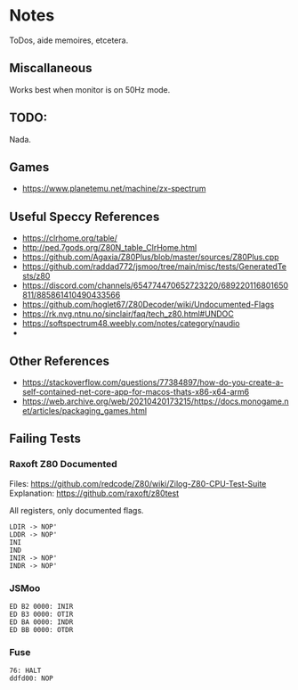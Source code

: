 # Notes

ToDos, aide memoires, etcetera.

## Miscallaneous

Works best when monitor is on 50Hz mode.

## TODO:

Nada.

## Games

- https://www.planetemu.net/machine/zx-spectrum

## Useful Speccy References

- https://clrhome.org/table/
- http://ped.7gods.org/Z80N_table_ClrHome.html
- https://github.com/Agaxia/Z80Plus/blob/master/sources/Z80Plus.cpp
- https://github.com/raddad772/jsmoo/tree/main/misc/tests/GeneratedTests/z80
- https://discord.com/channels/654774470652723220/689220116801650811/885861410490433566
- https://github.com/hoglet67/Z80Decoder/wiki/Undocumented-Flags
- https://rk.nvg.ntnu.no/sinclair/faq/tech_z80.html#UNDOC
- https://softspectrum48.weebly.com/notes/category/naudio
- 
## Other References

- https://stackoverflow.com/questions/77384897/how-do-you-create-a-self-contained-net-core-app-for-macos-thats-x86-x64-arm6
- https://web.archive.org/web/20210420173215/https://docs.monogame.net/articles/packaging_games.html

## Failing Tests

### Raxoft Z80 Documented

Files: https://github.com/redcode/Z80/wiki/Zilog-Z80-CPU-Test-Suite
Explanation: https://github.com/raxoft/z80test

All registers, only documented flags.

```
LDIR -> NOP'
LDDR -> NOP'
INI
IND
INIR -> NOP'
INDR -> NOP'
```

### JSMoo

```
ED B2 0000: INIR
ED B3 0000: OTIR
ED BA 0000: INDR
ED BB 0000: OTDR
```

### Fuse

```
76: HALT
ddfd00: NOP
```
